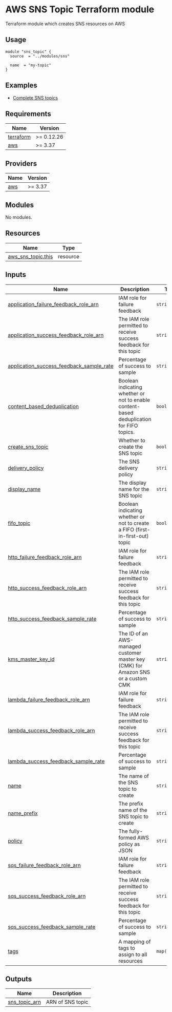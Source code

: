 # AWS SNS Topic Terraform module

Terraform module which creates SNS resources on AWS

## Usage

```hcl
module "sns_topic" {
  source  = "../modules/sns"

  name  = "my-topic"
}
```

## Examples

- [Complete SNS topics](https://github.com/terraform-aws-modules/terraform-aws-sns/tree/master/examples/complete)


## Requirements

| Name | Version |
|------|---------|
| <a name="requirement_terraform"></a> [terraform](#requirement\_terraform) | >= 0.12.26 |
| <a name="requirement_aws"></a> [aws](#requirement\_aws) | >= 3.37 |

## Providers

| Name | Version |
|------|---------|
| <a name="provider_aws"></a> [aws](#provider\_aws) | >= 3.37 |

## Modules

No modules.

## Resources

| Name | Type |
|------|------|
| [aws_sns_topic.this](https://registry.terraform.io/providers/hashicorp/aws/latest/docs/resources/sns_topic) | resource |

## Inputs

| Name | Description | Type | Default | Required |
|------|-------------|------|---------|:--------:|
| <a name="input_application_failure_feedback_role_arn"></a> [application\_failure\_feedback\_role\_arn](#input\_application\_failure\_feedback\_role\_arn) | IAM role for failure feedback | `string` | `null` | no |
| <a name="input_application_success_feedback_role_arn"></a> [application\_success\_feedback\_role\_arn](#input\_application\_success\_feedback\_role\_arn) | The IAM role permitted to receive success feedback for this topic | `string` | `null` | no |
| <a name="input_application_success_feedback_sample_rate"></a> [application\_success\_feedback\_sample\_rate](#input\_application\_success\_feedback\_sample\_rate) | Percentage of success to sample | `string` | `null` | no |
| <a name="input_content_based_deduplication"></a> [content\_based\_deduplication](#input\_content\_based\_deduplication) | Boolean indicating whether or not to enable content-based deduplication for FIFO topics. | `bool` | `false` | no |
| <a name="input_create_sns_topic"></a> [create\_sns\_topic](#input\_create\_sns\_topic) | Whether to create the SNS topic | `bool` | `true` | no |
| <a name="input_delivery_policy"></a> [delivery\_policy](#input\_delivery\_policy) | The SNS delivery policy | `string` | `null` | no |
| <a name="input_display_name"></a> [display\_name](#input\_display\_name) | The display name for the SNS topic | `string` | `null` | no |
| <a name="input_fifo_topic"></a> [fifo\_topic](#input\_fifo\_topic) | Boolean indicating whether or not to create a FIFO (first-in-first-out) topic | `bool` | `false` | no |
| <a name="input_http_failure_feedback_role_arn"></a> [http\_failure\_feedback\_role\_arn](#input\_http\_failure\_feedback\_role\_arn) | IAM role for failure feedback | `string` | `null` | no |
| <a name="input_http_success_feedback_role_arn"></a> [http\_success\_feedback\_role\_arn](#input\_http\_success\_feedback\_role\_arn) | The IAM role permitted to receive success feedback for this topic | `string` | `null` | no |
| <a name="input_http_success_feedback_sample_rate"></a> [http\_success\_feedback\_sample\_rate](#input\_http\_success\_feedback\_sample\_rate) | Percentage of success to sample | `string` | `null` | no |
| <a name="input_kms_master_key_id"></a> [kms\_master\_key\_id](#input\_kms\_master\_key\_id) | The ID of an AWS-managed customer master key (CMK) for Amazon SNS or a custom CMK | `string` | `null` | no |
| <a name="input_lambda_failure_feedback_role_arn"></a> [lambda\_failure\_feedback\_role\_arn](#input\_lambda\_failure\_feedback\_role\_arn) | IAM role for failure feedback | `string` | `null` | no |
| <a name="input_lambda_success_feedback_role_arn"></a> [lambda\_success\_feedback\_role\_arn](#input\_lambda\_success\_feedback\_role\_arn) | The IAM role permitted to receive success feedback for this topic | `string` | `null` | no |
| <a name="input_lambda_success_feedback_sample_rate"></a> [lambda\_success\_feedback\_sample\_rate](#input\_lambda\_success\_feedback\_sample\_rate) | Percentage of success to sample | `string` | `null` | no |
| <a name="input_name"></a> [name](#input\_name) | The name of the SNS topic to create | `string` | `null` | no |
| <a name="input_name_prefix"></a> [name\_prefix](#input\_name\_prefix) | The prefix name of the SNS topic to create | `string` | `null` | no |
| <a name="input_policy"></a> [policy](#input\_policy) | The fully-formed AWS policy as JSON | `string` | `null` | no |
| <a name="input_sqs_failure_feedback_role_arn"></a> [sqs\_failure\_feedback\_role\_arn](#input\_sqs\_failure\_feedback\_role\_arn) | IAM role for failure feedback | `string` | `null` | no |
| <a name="input_sqs_success_feedback_role_arn"></a> [sqs\_success\_feedback\_role\_arn](#input\_sqs\_success\_feedback\_role\_arn) | The IAM role permitted to receive success feedback for this topic | `string` | `null` | no |
| <a name="input_sqs_success_feedback_sample_rate"></a> [sqs\_success\_feedback\_sample\_rate](#input\_sqs\_success\_feedback\_sample\_rate) | Percentage of success to sample | `string` | `null` | no |
| <a name="input_tags"></a> [tags](#input\_tags) | A mapping of tags to assign to all resources | `map(string)` | `{}` | no |

## Outputs

| Name | Description |
|------|-------------|
| <a name="output_sns_topic_arn"></a> [sns\_topic\_arn](#output\_sns\_topic\_arn) | ARN of SNS topic |

